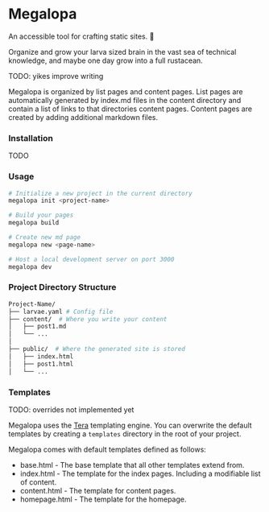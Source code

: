 
# Megalopa

An accessible tool for crafting static sites. 🦀

Organize and grow your larva sized brain in the vast sea of technical knowledge, and maybe one day grow into a full rustacean.
 
TODO: yikes improve writing

Megalopa is organized by list pages and content pages. List pages are automatically generated by index.md files in the content directory and contain a list of links to that directories content pages. Content pages are created by adding additional markdown files.


### Installation
TODO

### Usage

```bash
# Initialize a new project in the current directory
megalopa init <project-name>

# Build your pages
megalopa build

# Create new md page
megalopa new <page-name>

# Host a local development server on port 3000
megalopa dev

```

### Project Directory Structure
```bash
Project-Name/
├── larvae.yaml # Config file
├── content/  # Where you write your content
│   ├── post1.md
│   └── ...
│
├── public/  # Where the generated site is stored
│   ├── index.html
│   ├── post1.html
│   └── ...

```

### Templates
TODO: overrides not implemented yet

Megalopa uses the [Tera](https://keats.github.io/tera/) templating engine. You can overwrite the default templates by creating a `templates` directory in the root of your project.

Megalopa comes with default templates defined as follows:

- base.html - The base template that all other templates extend from.
- index.html - The template for the index pages. Including a modifiable list of content.
- content.html - The template for content pages.
- homepage.html - The template for the homepage.

